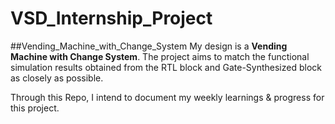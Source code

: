 # VSD_Internship_Project
##Vending_Machine_with_Change_System
My design is a **Vending Machine with Change System**. The project aims to match the functional simulation results obtained from the RTL block and Gate-Synthesized block as closely as possible.

Through this Repo, I intend to document my weekly learnings & progress for this project.
